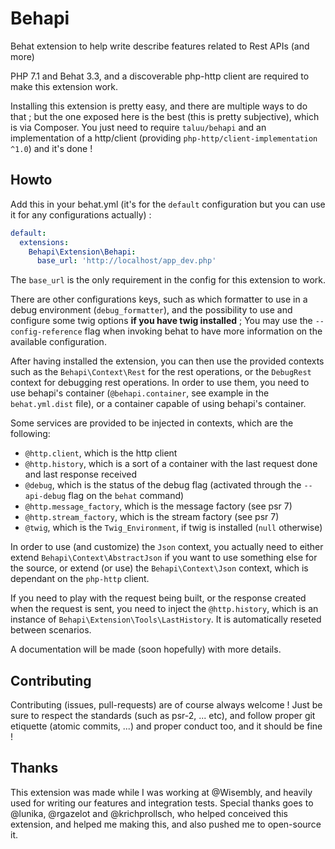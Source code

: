 Behapi
======
Behat extension to help write describe features related to Rest APIs (and more)

PHP 7.1 and Behat 3.3, and a discoverable php-http client are required to make
this extension work.

Installing this extension is pretty easy, and there are multiple ways to do
that ; but the one exposed here is the best (this is pretty subjective), which
is via Composer. You just need to require `taluu/behapi` and an implementation 
of a http/client (providing `php-http/client-implementation ^1.0`)  and it's 
done !

Howto
-----
Add this in your behat.yml (it's for the `default` configuration but you can
use it for any configurations actually) :

```yaml
default:
  extensions:
    Behapi\Extension\Behapi:
      base_url: 'http://localhost/app_dev.php'
```

The `base_url` is the only requirement in the config for this extension to work.

There are other configurations keys, such as which formatter to use in a debug
environment (`debug_formatter`), and the possibility to use and configure some
twig options **if you have twig installed** ; You may use the
`--config-reference` flag when invoking behat to have more information on the
available configuration.

After having installed the extension, you can then use the provided contexts
such as the `Behapi\Context\Rest` for the rest operations, or the `DebugRest`
context for debugging rest operations. In order to use them, you need to use
behapi's container (`@behapi.container`, see example in the `behat.yml.dist`
file), or a container capable of using behapi's container.

Some services are provided to be injected in contexts, which are the following:

- `@http.client`, which is the http client
- `@http.history`, which is a sort of a container with the last request done
  and last response received
- `@debug`, which is the status of the debug flag (activated through the
  `--api-debug` flag on the `behat` command)
- `@http.message_factory`, which is the message factory (see psr 7)
- `@http.stream_factory`, which is the stream factory (see psr 7)
- `@twig`, which is the `Twig_Environment`, if twig is installed (`null`
  otherwise)

In order to use (and customize) the `Json` context, you actually need to either
extend `Behapi\Context\AbstractJson` if you want to use something else for the
source, or extend (or use) the `Behapi\Context\Json` context, which is dependant
on the `php-http` client.

If you need to play with the request being built, or the response created when
the request is sent, you need to inject the `@http.history`, which is an
instance of `Behapi\Extension\Tools\LastHistory`. It is automatically reseted
between scenarios.

A documentation will be made (soon hopefully) with more details.

Contributing
------------
Contributing (issues, pull-requests) are of course always welcome ! Just be
sure to respect the standards (such as psr-2, ... etc), and follow proper git
etiquette (atomic commits, ...) and proper conduct too, and it should be fine !

Thanks
------
This extension was made while I was working at @Wisembly, and heavily used for
writing our features and integration tests. Special thanks goes to @lunika,
@rgazelot and @krichprollsch, who helped conceived this extension, and helped me
making this, and also pushed me to open-source it.
